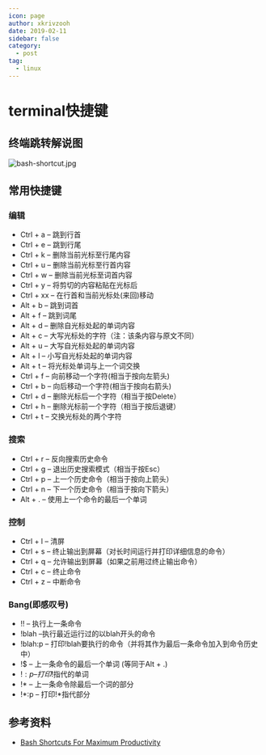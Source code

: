 ```yaml
---
icon: page
author: xkrivzooh
date: 2019-02-11
sidebar: false
category:
  - post
tag:
  - linux
---
```


# terminal快捷键

## 终端跳转解说图

![bash-shortcut.jpg](http://wenchao.ren/img/2020/11/bash-shortcut.jpg)

## 常用快捷键

### 编辑

- Ctrl + a – 跳到行首
- Ctrl + e – 跳到行尾
- Ctrl + k – 删除当前光标至行尾内容
- Ctrl + u – 删除当前光标至行首内容
- Ctrl + w – 删除当前光标至词首内容
- Ctrl + y – 将剪切的内容粘贴在光标后
- Ctrl + xx – 在行首和当前光标处(来回)移动
- Alt + b – 跳到词首
- Alt + f – 跳到词尾
- Alt + d – 删除自光标处起的单词内容
- Alt + c – 大写光标处的字符（注：该条内容与原文不同）
- Alt + u – 大写自光标处起的单词内容
- Alt + l – 小写自光标处起的单词内容
- Alt + t – 将光标处单词与上一个词交换
- Ctrl + f – 向前移动一个字符(相当于按向左箭头)
- Ctrl + b – 向后移动一个字符(相当于按向右箭头)
- Ctrl + d – 删除光标后一个字符（相当于按Delete）
- Ctrl + h – 删除光标前一个字符（相当于按后退键）
- Ctrl + t – 交换光标处的两个字符
 
### 搜索

- Ctrl + r – 反向搜索历史命令
- Ctrl + g – 退出历史搜索模式（相当于按Esc）
- Ctrl + p – 上一个历史命令（相当于按向上箭头）
- Ctrl + n – 下一个历史命令（相当于按向下箭头）
- Alt + . – 使用上一个命令的最后一个单词

### 控制

- Ctrl + l – 清屏
- Ctrl + s – 终止输出到屏幕（对长时间运行并打印详细信息的命令）
- Ctrl + q – 允许输出到屏幕（如果之前用过终止输出命令）
- Ctrl + c – 终止命令
- Ctrl + z – 中断命令

### Bang(即感叹号)

- !! – 执行上一条命令
- !blah –执行最近运行过的以blah开头的命令
- !blah:p – 打印!blah要执行的命令（并将其作为最后一条命令加入到命令历史中）
- !$ – 上一条命令的最后一个单词 (等同于Alt + .)
- !$:p – 打印!$指代的单词
- !* – 上一条命令除最后一个词的部分
- !*:p – 打印!*指代部分

## 参考资料

- [Bash Shortcuts For Maximum Productivity](https://skorks.com/2009/09/bash-shortcuts-for-maximum-productivity/)

